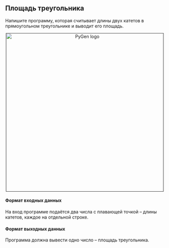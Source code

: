 ## Площадь треугольника

Напишите программу, которая считывает длины двух катетов в прямоугольном треугольнике и выводит его площадь.

<p align="center"><a href="" target="_blank" rel="noopener noreferrer"><img width="500" src="https://ucarecdn.com/c2fcd9b1-7105-4a8f-af91-0ede0f9f5b2e/" alt="PyGen logo"></a></p>

#### Формат входных данных
На вход программе подаётся два числа с плавающей точкой – длины катетов, каждое на отдельной строке.

#### Формат выходных данных
Программа должна вывести одно число – площадь треугольника.